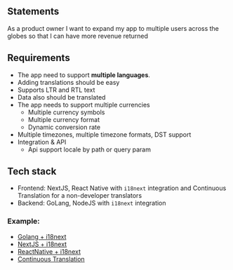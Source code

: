 ## Statements

As a product owner I want to expand my app to multiple users across the globes so that I can have more revenue returned

## Requirements

- The app need to support **multiple languages**.
- Adding translations should be easy
- Supports LTR and RTL text
- Data also should be translated
- The app needs to support multiple currencies
  - Multiple currency symbols
  - Multiple currency format
  - Dynamic conversion rate
- Multiple timezones, multiple timezone formats, DST support
- Integration & API
  - Api support locale by path or query param

## Tech stack

- Frontend: NextJS, React Native with `i18next` integration and Continuous Translation for a non-developer translators
- Backend: GoLang, NodeJS with `i18next` integration

### Example:

- [Golang + i18next](./golang-example/README.md)
- [NextJS + i18next](./nextjs-example/README.md)
- [ReactNative + i18next](./rn-example/README.md)
- [Continuous Translation](./continuous-translation.md)
